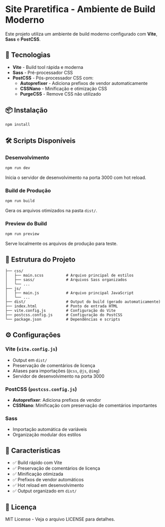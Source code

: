 # Site Praretifica - Ambiente de Build Moderno

Este projeto utiliza um ambiente de build moderno configurado com **Vite**, **Sass** e **PostCSS**.

## 🚀 Tecnologias

- **Vite** - Build tool rápida e moderna
- **Sass** - Pré-processador CSS
- **PostCSS** - Pós-processador CSS com:
  - **Autoprefixer** - Adiciona prefixos de vendor automaticamente
  - **CSSNano** - Minificação e otimização CSS
  - **PurgeCSS** - Remove CSS não utilizado

## 📦 Instalação

```bash
npm install
```

## 🛠️ Scripts Disponíveis

### Desenvolvimento
```bash
npm run dev
```
Inicia o servidor de desenvolvimento na porta 3000 com hot reload.

### Build de Produção
```bash
npm run build
```
Gera os arquivos otimizados na pasta `dist/`.

### Preview do Build
```bash
npm run preview
```
Serve localmente os arquivos de produção para teste.

## 📁 Estrutura do Projeto

```
├── css/
│   ├── main.scss          # Arquivo principal de estilos
│   ├── sass/              # Arquivos Sass organizados
│   └── ...
├── js/
│   ├── main.js            # Arquivo principal JavaScript
│   └── ...
├── dist/                  # Output do build (gerado automaticamente)
├── index.html             # Ponto de entrada HTML
├── vite.config.js         # Configuração do Vite
├── postcss.config.js      # Configuração do PostCSS
└── package.json           # Dependências e scripts
```

## ⚙️ Configurações

### Vite (`vite.config.js`)
- Output em `dist/`
- Preservação de comentários de licença
- Aliases para importações (`@css`, `@js`, `@img`)
- Servidor de desenvolvimento na porta 3000

### PostCSS (`postcss.config.js`)
- **Autoprefixer**: Adiciona prefixos de vendor
- **CSSNano**: Minificação com preservação de comentários importantes

### Sass
- Importação automática de variáveis
- Organização modular dos estilos

## 🎯 Características

- ✅ Build rápido com Vite
- ✅ Preservação de comentários de licença
- ✅ Minificação otimizada
- ✅ Prefixos de vendor automáticos
- ✅ Hot reload em desenvolvimento
- ✅ Output organizado em `dist/`

## 📝 Licença

MIT License - Veja o arquivo LICENSE para detalhes. 